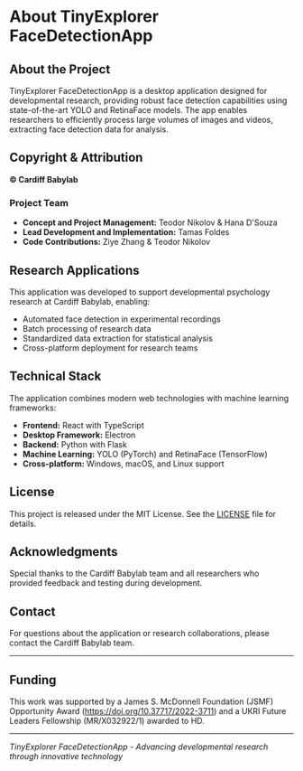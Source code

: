 # About TinyExplorer FaceDetectionApp

## About the Project

TinyExplorer FaceDetectionApp is a desktop application designed for developmental research, providing robust face detection capabilities using state-of-the-art YOLO and RetinaFace models. The app enables researchers to efficiently process large volumes of images and videos, extracting face detection data for analysis.

## Copyright & Attribution

**© Cardiff Babylab**

### Project Team

- **Concept and Project Management:** Teodor Nikolov & Hana D'Souza
- **Lead Development and Implementation:** Tamas Foldes
- **Code Contributions:** Ziye Zhang & Teodor Nikolov

## Research Applications

This application was developed to support developmental psychology research at Cardiff Babylab, enabling:

- Automated face detection in experimental recordings
- Batch processing of research data
- Standardized data extraction for statistical analysis
- Cross-platform deployment for research teams

## Technical Stack

The application combines modern web technologies with machine learning frameworks:

- **Frontend:** React with TypeScript
- **Desktop Framework:** Electron
- **Backend:** Python with Flask
- **Machine Learning:** YOLO (PyTorch) and RetinaFace (TensorFlow)
- **Cross-platform:** Windows, macOS, and Linux support

## License

This project is released under the MIT License. See the [LICENSE](https://github.com/cardiff-babylab/tinyexplorer-facedetectionapp/blob/master/LICENSE.txt) file for details.

## Acknowledgments

Special thanks to the Cardiff Babylab team and all researchers who provided feedback and testing during development.

## Contact

For questions about the application or research collaborations, please contact the Cardiff Babylab team.

---

## Funding

This work was supported by a James S. McDonnell Foundation (JSMF) Opportunity Award (https://doi.org/10.37717/2022-3711) and a UKRI Future Leaders Fellowship (MR/X032922/1) awarded to HD.

---

*TinyExplorer FaceDetectionApp - Advancing developmental research through innovative technology*